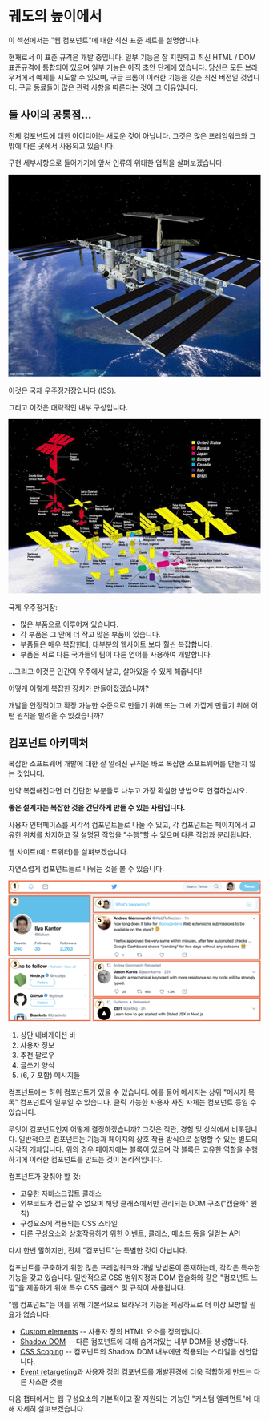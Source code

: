 # 궤도의 높이에서

이 섹션에서는 "웹 컴포넌트"에 대한 최신 표준 세트를 설명합니다.

현재로서 이 표준 규격은 개발 중입니다. 일부 기능은 잘 지원되고 최신 HTML / DOM 표준규격에 통합되어 있으며 일부 기능은 아직 초안 단계에 있습니다. 당신은 모든 브라우저에서 예제를 시도할 수 있으며, 구글 크롬이 이러한 기능을 갖춘 최신 버전일 것입니다. 구글 동료들이 많은 관력 사항을 따른다는 것이 그 이유입니다.

## 둘 사이의 공통점...

전체 컴포넌트에 대한 아이디어는 새로운 것이 아닙니다. 그것은 많은 프레임워크와 그밖에 다른 곳에서 사용되고 있습니다. 

구현 세부사항으로 들어가기에 앞서 인류의 위대한 업적을 살펴보겠습니다.

![](satellite.jpg)

이것은 국제 우주정거장입니다 (ISS).

그리고 이것은 대략적인 내부 구성입니다.

![](satellite-expanded.jpg)

국제 우주정거장:
- 많은 부품으로 이루어져 있습니다.
- 각 부품은 그 안에 더 작고 많은 부품이 있습니다.
- 부품들은 매우 복잡한데, 대부분의 웹사이트 보다 훨씬 복잡합니다.
- 부품은 서로 다른 국가들의 팀이 다른 언어를 사용하여 개발합니다.

...그리고 이것은 인간이 우주에서 날고, 살아있을 수 있게 해줍니다!

어떻게 이렇게 복잡한 장치가 만들어졌겠습니까?

개발을 안정적이고 확장 가능한 수준으로 만들기 위해 또는 그에 가깝게 만들기 위해 어떤 원칙을 빌려올 수 있겠습니까?

## 컴포넌트 아키텍처

복잡한 소프트웨어 개발에 대한 잘 알려진 규칙은 바로 복잡한 소프트웨어를 만들지 않는 것입니다.

만약 복잡해진다면 더 간단한 부분들로 나누고 가장 확실한 방법으로 연결하십시오.

**좋은 설계자는 복잡한 것을 간단하게 만들 수 있는 사람입니다.**

사용자 인터페이스를 시각적 컴포넌트들로 나눌 수 있고, 각 컴포넌트는 페이지에서 고유한 위치를 차지하고 잘 설명된 작업을 "수행"할 수 있으며 다른 작업과 분리됩니다.

웹 사이트(예 : 트위터)를 살펴보겠습니다.

자연스럽게 컴포넌트들로 나뉘는 것을 볼 수 있습니다.

![](web-components-twitter.svg)

1. 상단 내비게이션 바
2. 사용자 정보
3. 추천 팔로우
4. 글쓰기 양식
5. (6, 7 포함) 메시지들

컴포넌트에는 하위 컴포넌트가 있을 수 있습니다. 예를 들어 메시지는 상위 "메시지 목록" 컴포넌트의 일부일 수 있습니다. 클릭 가능한 사용자 사진 자체는 컴포넌트 등일 수 있습니다.

무엇이 컴포넌트인지 어떻게 결정하겠습니까? 그것은 직관, 경험 및 상식에서 비롯됩니다. 일반적으로 컴포넌트는 기능과 페이지의 상호 작용 방식으로 설명할 수 있는 별도의 시각적 개체입니다. 위의 경우 페이지에는 블록이 있으며 각 블록은 고유한 역할을 수행하기에 이러한 컴포넌트를 만드는 것이 논리적입니다.

컴포넌트가 갖춰야 할 것:
- 고유한 자바스크립트 클래스
- 외부코드가 접근할 수 없으며 해당 클래스에서만 관리되는 DOM 구조("캡슐화" 원칙)
- 구성요소에 적용되는 CSS 스타일
- 다른 구성요소와 상호작용하기 위한 이벤트, 클래스, 메소드 등을 일컫는 API

다시 한번 말하지만, 전체 "컴포넌트"는 특별한 것이 아닙니다.

컴포넌트를 구축하기 위한 많은 프레임워크와 개발 방법론이 존재하는데, 각각은 특수한 기능을 갖고 있습니다. 일반적으로 CSS 범위지정과 DOM 캡슐화와 같은 "컴포넌트 느낌"을 제공하기 위해 특수 CSS 클래스 및 규칙이 사용됩니다.

"웹 컴포넌트"는 이를 위해 기본적으로 브라우저 기능을 제공하므로 더 이상 모방할 필요가 없습니다.

- [Custom elements](https://html.spec.whatwg.org/multipage/custom-elements.html#custom-elements) -- 사용자 정의 HTML 요소를 정의합니다.
- [Shadow DOM](https://dom.spec.whatwg.org/#shadow-trees) -- 다른 컴포넌트에 대해 숨겨져있는 내부 DOM을 생성합니다.
- [CSS Scoping](https://drafts.csswg.org/css-scoping/) -- 컴포넌트의 Shadow DOM 내부에만 적용되는 스타일을 선언합니다.
- [Event retargeting](https://dom.spec.whatwg.org/#retarget)과 사용자 정의 컴포넌트를 개발환경에 더욱 적합하게 만드는 다른 사소한 것들

다음 챕터에서는 웹 구성요소의 기본적이고 잘 지원되는 기능인 "커스텀 엘리먼트"에 대해 자세히 살펴보겠습니다.
